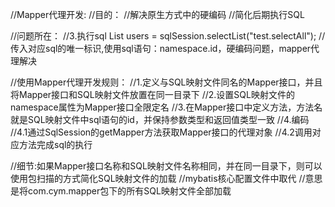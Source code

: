 //Mapper代理开发:
//目的：
//解决原生方式中的硬编码
//简化后期执行SQL

//问题所在：
//3.执行sql
List<User> users = sqlSession.selectList("test.selectAll");
//传入对应sql的唯一标识,使用sql语句：namespace.id，硬编码问题，mapper代理解决

//使用Mapper代理开发规则：
//1.定义与SQL映射文件同名的Mapper接口，并且将Mapper接口和SQL映射文件放置在同一目录下
//2.设置SQL映射文件的namespace属性为Mapper接口全限定名
//3.在Mapper接口中定义方法，方法名就是SQL映射文件中sql语句的id，并保持参数类型和返回值类型一致
//4.编码
//4.1通过SqlSession的getMapper方法获取Mapper接口的代理对象
//4.2调用对应方法完成sql的执行

//细节:如果Mapper接口名称和SQL映射文件名称相同，并在同一目录下，则可以使用包扫描的方式简化SQL映射文件的加载
//mybatis核心配置文件中<package name="com.cym.mapper"/>取代<mapper resource="com/cym/mapper/UserMapper.xml"/>
//意思是将com.cym.mapper包下的所有SQL映射文件全部加载